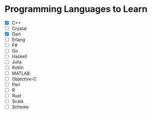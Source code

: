 # Programming Languages to Learn

- [x] C++
- [ ] Crystal
- [x] Dart
- [ ] Erlang
- [ ] F#
- [ ] Go
- [ ] Haskell
- [ ] Julia
- [ ] Kotlin
- [ ] MATLAB
- [ ] Objective-C
- [ ] Perl
- [ ] R
- [ ] Rust
- [ ] Scala
- [ ] Scheme
